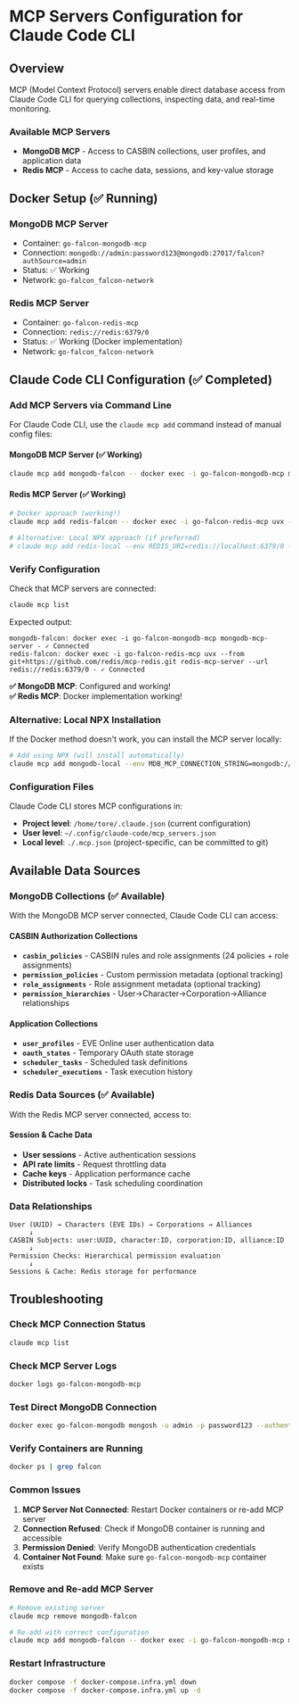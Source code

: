 # MCP Servers Configuration for Claude Code CLI

## Overview
MCP (Model Context Protocol) servers enable direct database access from Claude Code CLI for querying collections, inspecting data, and real-time monitoring.

### Available MCP Servers
- **MongoDB MCP** - Access to CASBIN collections, user profiles, and application data
- **Redis MCP** - Access to cache data, sessions, and key-value storage

## Docker Setup (✅ Running)

### MongoDB MCP Server
- Container: `go-falcon-mongodb-mcp`
- Connection: `mongodb://admin:password123@mongodb:27017/falcon?authSource=admin`
- Status: ✅ Working
- Network: `go-falcon_falcon-network`

### Redis MCP Server
- Container: `go-falcon-redis-mcp` 
- Connection: `redis://redis:6379/0`
- Status: ✅ Working (Docker implementation)
- Network: `go-falcon_falcon-network`

## Claude Code CLI Configuration (✅ Completed)

### Add MCP Servers via Command Line

For Claude Code CLI, use the `claude mcp add` command instead of manual config files:

#### MongoDB MCP Server (✅ Working)
```bash
claude mcp add mongodb-falcon -- docker exec -i go-falcon-mongodb-mcp mongodb-mcp-server
```

#### Redis MCP Server (✅ Working)
```bash
# Docker approach (working!)
claude mcp add redis-falcon -- docker exec -i go-falcon-redis-mcp uvx --from git+https://github.com/redis/mcp-redis.git redis-mcp-server --url redis://redis:6379/0

# Alternative: Local NPX approach (if preferred)
# claude mcp add redis-local --env REDIS_URI=redis://localhost:6379/0 -- npx -y @redis/mcp-redis
```

### Verify Configuration

Check that MCP servers are connected:

```bash
claude mcp list
```

Expected output:
```
mongodb-falcon: docker exec -i go-falcon-mongodb-mcp mongodb-mcp-server - ✓ Connected
redis-falcon: docker exec -i go-falcon-redis-mcp uvx --from git+https://github.com/redis/mcp-redis.git redis-mcp-server --url redis://redis:6379/0 - ✓ Connected
```

**✅ MongoDB MCP**: Configured and working!  
**✅ Redis MCP**: Docker implementation working!

### Alternative: Local NPX Installation

If the Docker method doesn't work, you can install the MCP server locally:

```bash
# Add using NPX (will install automatically)
claude mcp add mongodb-local --env MDB_MCP_CONNECTION_STRING=mongodb://admin:password123@localhost:27017/falcon?authSource=admin -- npx -y @modelcontextprotocol/server-mongodb
```

### Configuration Files

Claude Code CLI stores MCP configurations in:
- **Project level**: `/home/tore/.claude.json` (current configuration)
- **User level**: `~/.config/claude-code/mcp_servers.json`
- **Local level**: `./.mcp.json` (project-specific, can be committed to git)

## Available Data Sources

### MongoDB Collections (✅ Available)
With the MongoDB MCP server connected, Claude Code CLI can access:

#### CASBIN Authorization Collections
- **`casbin_policies`** - CASBIN rules and role assignments (24 policies + role assignments)
- **`permission_policies`** - Custom permission metadata (optional tracking)
- **`role_assignments`** - Role assignment metadata (optional tracking)
- **`permission_hierarchies`** - User→Character→Corporation→Alliance relationships

#### Application Collections
- **`user_profiles`** - EVE Online user authentication data
- **`oauth_states`** - Temporary OAuth state storage
- **`scheduler_tasks`** - Scheduled task definitions
- **`scheduler_executions`** - Task execution history

### Redis Data Sources (✅ Available)
With the Redis MCP server connected, access to:

#### Session & Cache Data
- **User sessions** - Active authentication sessions
- **API rate limits** - Request throttling data
- **Cache keys** - Application performance cache
- **Distributed locks** - Task scheduling coordination

### Data Relationships
```
User (UUID) → Characters (EVE IDs) → Corporations → Alliances
     ↓
CASBIN Subjects: user:UUID, character:ID, corporation:ID, alliance:ID
     ↓
Permission Checks: Hierarchical permission evaluation
     ↓
Sessions & Cache: Redis storage for performance
```

## Troubleshooting

### Check MCP Connection Status
```bash
claude mcp list
```

### Check MCP Server Logs
```bash
docker logs go-falcon-mongodb-mcp
```

### Test Direct MongoDB Connection
```bash
docker exec go-falcon-mongodb mongosh -u admin -p password123 --authenticationDatabase admin --eval "db.adminCommand('listDatabases')"
```

### Verify Containers are Running
```bash
docker ps | grep falcon
```

### Common Issues

1. **MCP Server Not Connected**: Restart Docker containers or re-add MCP server
2. **Connection Refused**: Check if MongoDB container is running and accessible
3. **Permission Denied**: Verify MongoDB authentication credentials
4. **Container Not Found**: Make sure `go-falcon-mongodb-mcp` container exists

### Remove and Re-add MCP Server
```bash
# Remove existing server
claude mcp remove mongodb-falcon

# Re-add with correct configuration
claude mcp add mongodb-falcon -- docker exec -i go-falcon-mongodb-mcp mongodb-mcp-server
```

### Restart Infrastructure
```bash
docker compose -f docker-compose.infra.yml down
docker compose -f docker-compose.infra.yml up -d
```